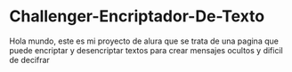 # Challenger-Encriptador-De-Texto
Hola mundo, este es mi proyecto de alura que se trata de una pagina que puede encriptar y desencriptar textos para crear mensajes ocultos y dificil de decifrar
